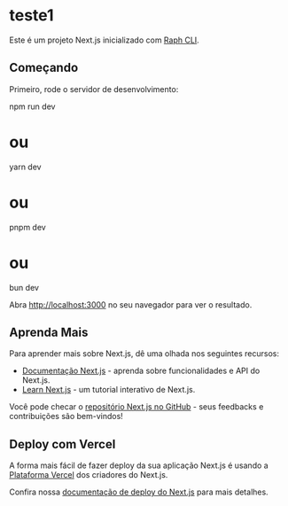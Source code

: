 # teste1

Este é um projeto Next.js inicializado com [Raph CLI](https://github.com/gabriellucasvh/create-raph-app).

## Começando

Primeiro, rode o servidor de desenvolvimento:

npm run dev
# ou
yarn dev
# ou
pnpm dev
# ou
bun dev

Abra [http://localhost:3000](http://localhost:3000) no seu navegador para ver o resultado.

## Aprenda Mais

Para aprender mais sobre Next.js, dê uma olhada nos seguintes recursos:

- [Documentação Next.js](https://nextjs.org/docs) - aprenda sobre funcionalidades e API do Next.js.
- [Learn Next.js](https://nextjs.org/learn) - um tutorial interativo de Next.js.

Você pode checar o [repositório Next.js no GitHub](https://github.com/vercel/next.js/) - seus feedbacks e contribuições são bem-vindos!

## Deploy com Vercel

A forma mais fácil de fazer deploy da sua aplicação Next.js é usando a [Plataforma Vercel](https://vercel.com/new?utm_medium=default-template&filter=next.js&utm_source=create-next-app&utm_campaign=create-next-app-readme) dos criadores do Next.js.

Confira nossa [documentação de deploy do Next.js](https://nextjs.org/docs/deployment) para mais detalhes.
